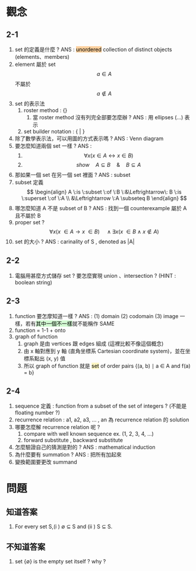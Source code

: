 # 觀念
## 2-1
1. set 的定義是什麼 ? ANS : <mark style="background: #FFB86CA6;">unordered</mark> collection of distinct objects (elements、members)
2. element 屬於 set $$a \in A$$ 不屬於 $$ a \not\in A$$
3. set 的表示法
	1. roster method : {}
		1. 當 roster method 沒有列完全部要怎麼辦 ? ANS : 用 ellipses (...) 表示
	2. set builder notation : { | }
4. 除了數學表示法，可以用圖的方式表示嗎 ? ANS : Venn diagram
5. 要怎麼知道兩個 set 一樣 ? ANS : 
	1. $$ \forall x(x \in A \leftrightarrow x \in B)$$
	2. $$show \quad A \subseteq B \quad\&\quad B \subseteq A$$
6. 那如果一個 set 在另一個 set 裡面 ? ANS : subset
7. subset 定義 
$$
\begin{align}
A \:is \:subset \:of \:B \:&\Leftrightarrow\: B \:is \:superset \:of \:A \\
&\Leftrightarrow \:A \subseteq B
\end{align}
$$
8. 哪怎麼知道 A 不是 subset of B ? ANS : 找到一個 counterexample 屬於 A 且不屬於 B
9. proper set ? $$\forall x(x \:\in A \rightarrow x \:\in B) \quad\wedge \exists x(x \:\in B \:\wedge\: x \not\in A)$$
10. set 的大小 ? ANS : carinality of S , denoted as |A|
## 2-2
1. 電腦用甚麼方式儲存 set ? 要怎麼實現 union 、intersection ? (HINT : boolean string)
## 2-3
1. function 要怎摩知道一樣 ? ANS : (1) domain (2) codomain (3) image 一樣，若有<mark style="background: #BBFABBA6;">其中一個不一樣</mark>就不能稱作 SAME
2. function = 1-1 + onto
3. graph of function
	1. graph 是由 vertices 跟 edges 組成 (這裡比較不像這個概念)
	2. 由 x 軸對應到 y 軸 (直角坐標系 Cartesian coordinate system)，並在坐標系點出 (x, y) 值
	4. 所以 graph of function 就是 <mark style="background: #FFF3A3A6;">set</mark> of order pairs {(a, b) ∣ a ∈ A and f(a) = b}
## 2-4
1. sequence 定義 : function from a subset of the set of integers ? (不能是 floating number ?)
2. recurrence relation : a1, a2, a3, ... , an 為 recurrence relation 的 solution
3. 哪要怎麼解 recurrence relation 呢 ?
	1. compare with well known sequence ex. (1, 2, 3, 4, ...)
	2. forward substitute , backward substitute
4. 怎麼驗證自己的猜測是對的 ? ANS : mathematical induction
5. 為什麼要有 summation ? ANS : 把所有加起來
6. 變換範圍要更改 summand
# 問題
## 知道答案
1. For every set S,(i ) ∅ ⊆ S and (ii ) S ⊆ S.
## 不知道答案
1. set {∅} is the empty set itself ? why ?